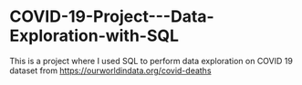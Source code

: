 # COVID-19-Project---Data-Exploration-with-SQL

This is a project where I used SQL to perform data exploration on COVID 19 dataset from https://ourworldindata.org/covid-deaths
